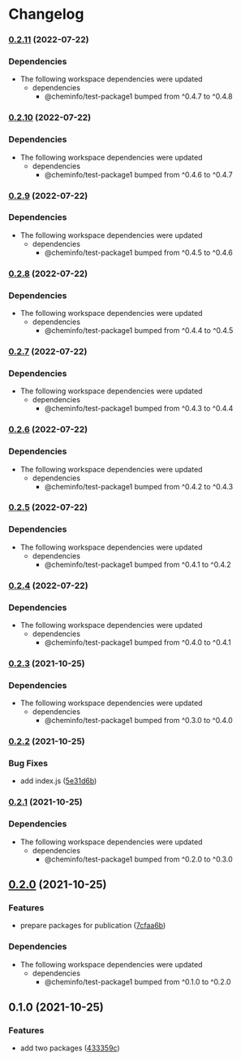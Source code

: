 # Changelog

### [0.2.11](https://www.github.com/cheminfo/test-monorepo/compare/test-package2-v0.2.10...test-package2-v0.2.11) (2022-07-22)


### Dependencies

* The following workspace dependencies were updated
  * dependencies
    * @cheminfo/test-package1 bumped from ^0.4.7 to ^0.4.8

### [0.2.10](https://www.github.com/cheminfo/test-monorepo/compare/test-package2-v0.2.9...test-package2-v0.2.10) (2022-07-22)


### Dependencies

* The following workspace dependencies were updated
  * dependencies
    * @cheminfo/test-package1 bumped from ^0.4.6 to ^0.4.7

### [0.2.9](https://www.github.com/cheminfo/test-monorepo/compare/test-package2-v0.2.8...test-package2-v0.2.9) (2022-07-22)


### Dependencies

* The following workspace dependencies were updated
  * dependencies
    * @cheminfo/test-package1 bumped from ^0.4.5 to ^0.4.6

### [0.2.8](https://www.github.com/cheminfo/test-monorepo/compare/test-package2-v0.2.7...test-package2-v0.2.8) (2022-07-22)


### Dependencies

* The following workspace dependencies were updated
  * dependencies
    * @cheminfo/test-package1 bumped from ^0.4.4 to ^0.4.5

### [0.2.7](https://www.github.com/cheminfo/test-monorepo/compare/test-package2-v0.2.6...test-package2-v0.2.7) (2022-07-22)


### Dependencies

* The following workspace dependencies were updated
  * dependencies
    * @cheminfo/test-package1 bumped from ^0.4.3 to ^0.4.4

### [0.2.6](https://www.github.com/cheminfo/test-monorepo/compare/test-package2-v0.2.5...test-package2-v0.2.6) (2022-07-22)


### Dependencies

* The following workspace dependencies were updated
  * dependencies
    * @cheminfo/test-package1 bumped from ^0.4.2 to ^0.4.3

### [0.2.5](https://www.github.com/cheminfo/test-monorepo/compare/test-package2-v0.2.4...test-package2-v0.2.5) (2022-07-22)


### Dependencies

* The following workspace dependencies were updated
  * dependencies
    * @cheminfo/test-package1 bumped from ^0.4.1 to ^0.4.2

### [0.2.4](https://www.github.com/cheminfo/test-monorepo/compare/test-package2-v0.2.3...test-package2-v0.2.4) (2022-07-22)


### Dependencies

* The following workspace dependencies were updated
  * dependencies
    * @cheminfo/test-package1 bumped from ^0.4.0 to ^0.4.1

### [0.2.3](https://www.github.com/cheminfo/test-monorepo/compare/test-package2-v0.2.2...test-package2-v0.2.3) (2021-10-25)


### Dependencies

* The following workspace dependencies were updated
  * dependencies
    * @cheminfo/test-package1 bumped from ^0.3.0 to ^0.4.0

### [0.2.2](https://www.github.com/cheminfo/test-monorepo/compare/test-package2-v0.2.1...test-package2-v0.2.2) (2021-10-25)


### Bug Fixes

* add index.js ([5e31d6b](https://www.github.com/cheminfo/test-monorepo/commit/5e31d6b7da24f6d38e2b362778b8510515b5ac30))

### [0.2.1](https://www.github.com/cheminfo/test-monorepo/compare/test-package2-v0.2.0...test-package2-v0.2.1) (2021-10-25)


### Dependencies

* The following workspace dependencies were updated
  * dependencies
    * @cheminfo/test-package1 bumped from ^0.2.0 to ^0.3.0

## [0.2.0](https://www.github.com/cheminfo/test-monorepo/compare/test-package2-v0.1.0...test-package2-v0.2.0) (2021-10-25)


### Features

* prepare packages for publication ([7cfaa6b](https://www.github.com/cheminfo/test-monorepo/commit/7cfaa6bf5061f472f68d8ee7ded3ea93bf8509db))


### Dependencies

* The following workspace dependencies were updated
  * dependencies
    * @cheminfo/test-package1 bumped from ^0.1.0 to ^0.2.0

## 0.1.0 (2021-10-25)


### Features

* add two packages ([433359c](https://www.github.com/cheminfo/test-monorepo/commit/433359ce54c6e32c71b185e30087193c18a00a06))
